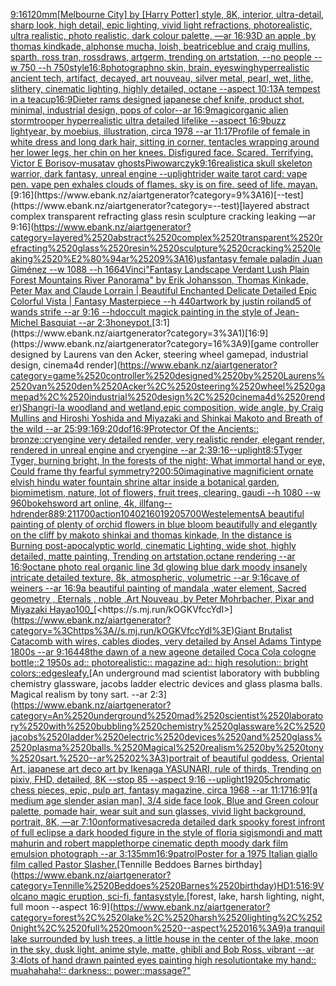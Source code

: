 [9:16](https://www.ebank.nz/aiartgenerator?category=9%3A16)[120mm](https://www.ebank.nz/aiartgenerator?category=120mm)[[Melbourne City] by [Harry Potter] style, 8K, interior, ultra-detail, sharp look, high detail, epic lighting, vivid light refractions, photorealistic, ultra realistic, photo realistic, dark colour palette, —ar 16:9](https://www.ebank.nz/aiartgenerator?category=%5BMelbourne%2520City%5D%2520by%2520%5BHarry%2520Potter%5D%2520style%2C%25208K%2C%2520interior%2C%2520ultra-detail%2C%2520sharp%2520look%2C%2520high%2520detail%2C%2520epic%2520lighting%2C%2520vivid%2520light%2520refractions%2C%2520photorealistic%2C%2520ultra%2520realistic%2C%2520photo%2520realistic%2C%2520dark%2520colour%2520palette%2C%2520%E2%80%94ar%252016%3A9)[3D an apple ,by thomas kindkade, alphonse mucha, loish, beatriceblue and craig mullins, sparth, ross tran, rossdraws, artgerm, trending on artstation, --no people --w 750 --h 750](https://www.ebank.nz/aiartgenerator?category=3D%2520an%2520apple%2520%2Cby%2520thomas%2520kindkade%2C%2520alphonse%2520mucha%2C%2520loish%2C%2520beatriceblue%2520and%2520craig%2520mullins%2C%2520sparth%2C%2520ross%2520tran%2C%2520rossdraws%2C%2520artgerm%2C%2520trending%2520on%2520artstation%2C%2520--no%2520people%2520--w%2520750%2520--h%2520750)[style](https://www.ebank.nz/aiartgenerator?category=style)[16:8](https://www.ebank.nz/aiartgenerator?category=16%3A8)[photograph](https://www.ebank.nz/aiartgenerator?category=photograph)[no skin, brain, eyes](https://www.ebank.nz/aiartgenerator?category=no%2520skin%2C%2520brain%2C%2520eyes)[wing](https://www.ebank.nz/aiartgenerator?category=wing)[hyperrealistic ancient tech, artifact, decayed, art nouveau, silver metal, pearl, wet, lithe, slithery, cinematic lighting, highly detailed, octane --aspect 10:13](https://www.ebank.nz/aiartgenerator?category=hyperrealistic%2520ancient%2520tech%2C%2520artifact%2C%2520decayed%2C%2520art%2520nouveau%2C%2520silver%2520metal%2C%2520pearl%2C%2520wet%2C%2520lithe%2C%2520slithery%2C%2520cinematic%2520lighting%2C%2520highly%2520detailed%2C%2520octane%2520--aspect%252010%3A13)[A tempest in a teacup](https://www.ebank.nz/aiartgenerator?category=A%2520tempest%2520in%2520a%2520teacup)[16:9](https://www.ebank.nz/aiartgenerator?category=16%3A9)[Dieter rams designed japanese chef knife, product shot, minimal, industrial design, pops of color--ar 16:9](https://www.ebank.nz/aiartgenerator?category=Dieter%2520rams%2520designed%2520japanese%2520chef%2520knife%2C%2520product%2520shot%2C%2520minimal%2C%2520industrial%2520design%2C%2520pops%2520of%2520color--ar%252016%3A9)[magic](https://www.ebank.nz/aiartgenerator?category=magic)[organic alien stormtrooper hyperrealistic ultra detailed lifelike --aspect 16:9](https://www.ebank.nz/aiartgenerator?category=organic%2520alien%2520stormtrooper%2520hyperrealistic%2520ultra%2520detailed%2520lifelike%2520--aspect%252016%3A9)[buzz lightyear, by moebius, illustration, circa 1978 --ar 11:17](https://www.ebank.nz/aiartgenerator?category=buzz%2520lightyear%2C%2520by%2520moebius%2C%2520illustration%2C%2520circa%25201978%2520--ar%252011%3A17)[Profile of female in white dress and long dark hair, sitting in corner, tentacles wrapping around her lower legs, her chin on her knees. Disfigured face. Scared. Terrifying. Victor E Borisov-musatav ghosts](https://www.ebank.nz/aiartgenerator?category=Profile%2520of%2520female%2520in%2520white%2520dress%2520and%2520long%2520dark%2520hair%2C%2520sitting%2520in%2520corner%2C%2520tentacles%2520wrapping%2520around%2520her%2520lower%2520legs%2C%2520her%2520chin%2520on%2520her%2520knees.%2520Disfigured%2520face.%2520Scared.%2520Terrifying.%2520Victor%2520E%2520Borisov-musatav%2520ghosts)[Piwowarczyk](https://www.ebank.nz/aiartgenerator?category=Piwowarczyk)[9:16](https://www.ebank.nz/aiartgenerator?category=9%3A16)[realistic](https://www.ebank.nz/aiartgenerator?category=realistic)[a skull skeleton warrior, dark fantasy, unreal engine --uplight](https://www.ebank.nz/aiartgenerator?category=a%2520skull%2520skeleton%2520warrior%2C%2520dark%2520fantasy%2C%2520unreal%2520engine%2520--uplight)[rider waite tarot card: vape pen. vape pen exhales clouds of flames. sky is on fire. seed of life. mayan.](https://www.ebank.nz/aiartgenerator?category=rider%2520waite%2520tarot%2520card%3A%2520vape%2520pen.%2520vape%2520pen%2520exhales%2520clouds%2520of%2520flames.%2520sky%2520is%2520on%2520fire.%2520seed%2520of%2520life.%2520mayan.)[9:16](https://www.ebank.nz/aiartgenerator?category=9%3A16)[--test](https://www.ebank.nz/aiartgenerator?category=--test)[layered abstract complex transparent refracting glass resin sculpture cracking leaking —ar 9:16](https://www.ebank.nz/aiartgenerator?category=layered%2520abstract%2520complex%2520transparent%2520refracting%2520glass%2520resin%2520sculpture%2520cracking%2520leaking%2520%E2%80%94ar%25209%3A16)[us](https://www.ebank.nz/aiartgenerator?category=us)[fantasy female paladin Juan Giménez  --w 1088 --h 1664](https://www.ebank.nz/aiartgenerator?category=fantasy%2520female%2520paladin%2520Juan%2520Gim%C3%A9nez%2520%2520--w%25201088%2520--h%25201664)[Vinci](https://www.ebank.nz/aiartgenerator?category=Vinci)["Fantasy Landscape Verdant Lush Plain Forest Mountains River Panorama" by Erik Johansson, Thomas Kinkade, Peter Max and Claude Lorrain |  Beautiful Enchanted Delicate Detailed Epic Colorful Vista | Fantasy Masterpiece --h 440](https://www.ebank.nz/aiartgenerator?category=%22Fantasy%2520Landscape%2520Verdant%2520Lush%2520Plain%2520Forest%2520Mountains%2520River%2520Panorama%22%2520by%2520Erik%2520Johansson%2C%2520Thomas%2520Kinkade%2C%2520Peter%2520Max%2520and%2520Claude%2520Lorrain%2520%7C%2520%2520Beautiful%2520Enchanted%2520Delicate%2520Detailed%2520Epic%2520Colorful%2520Vista%2520%7C%2520Fantasy%2520Masterpiece%2520--h%2520440)[artwork by justin roiland](https://www.ebank.nz/aiartgenerator?category=artwork%2520by%2520justin%2520roiland)[5 of wands strife --ar 9:16 --hd](https://www.ebank.nz/aiartgenerator?category=5%2520of%2520wands%2520strife%2520--ar%25209%3A16%2520--hd)[occult magick painting in the style of Jean-Michel Basquiat --ar 2:3](https://www.ebank.nz/aiartgenerator?category=occult%2520magick%2520painting%2520in%2520the%2520style%2520of%2520Jean-Michel%2520Basquiat%2520--ar%25202%3A3)[honeypot.](https://www.ebank.nz/aiartgenerator?category=honeypot.)[3:1](https://www.ebank.nz/aiartgenerator?category=3%3A1)[16:9](https://www.ebank.nz/aiartgenerator?category=16%3A9)[game controller designed by Laurens van den Acker, steering wheel gamepad, industrial design, cinema4d render](https://www.ebank.nz/aiartgenerator?category=game%2520controller%2520designed%2520by%2520Laurens%2520van%2520den%2520Acker%2C%2520steering%2520wheel%2520gamepad%2C%2520industrial%2520design%2C%2520cinema4d%2520render)[Shangri-la woodland and wetland,epic composition, wide angle, by Craig Mullins and Hiroshi Yoshida and Miyazaki and Shinkai Makoto and Breath of the wild --ar 25:9](https://www.ebank.nz/aiartgenerator?category=Shangri-la%2520woodland%2520and%2520wetland%2Cepic%2520composition%2C%2520wide%2520angle%2C%2520by%2520Craig%2520Mullins%2520and%2520Hiroshi%2520Yoshida%2520and%2520Miyazaki%2520and%2520Shinkai%2520Makoto%2520and%2520Breath%2520of%2520the%2520wild%2520--ar%252025%3A9)[9:16](https://www.ebank.nz/aiartgenerator?category=9%3A16)[9:20](https://www.ebank.nz/aiartgenerator?category=9%3A20)[dof](https://www.ebank.nz/aiartgenerator?category=dof)[16:9](https://www.ebank.nz/aiartgenerator?category=16%3A9)[Protector Of the Ancients:: bronze::cryengine very detailed render, very realistic render, elegant render, rendered in unreal engine and cryengine --ar 2:3](https://www.ebank.nz/aiartgenerator?category=Protector%2520Of%2520the%2520Ancients%3A%3A%2520bronze%3A%3Acryengine%2520very%2520detailed%2520render%2C%2520very%2520realistic%2520render%2C%2520elegant%2520render%2C%2520rendered%2520in%2520unreal%2520engine%2520and%2520cryengine%2520--ar%25202%3A3)[9:16](https://www.ebank.nz/aiartgenerator?category=9%3A16)[--uplight](https://www.ebank.nz/aiartgenerator?category=--uplight)[8:5](https://www.ebank.nz/aiartgenerator?category=8%3A5)[Tyger Tyger, burning bright,  In the forests of the night;  What immortal hand or eye,  Could frame thy fearful symmetry?](https://www.ebank.nz/aiartgenerator?category=Tyger%2520Tyger%2C%2520burning%2520bright%2C%2520%2520In%2520the%2520forests%2520of%2520the%2520night%3B%2520%2520What%2520immortal%2520hand%2520or%2520eye%2C%2520%2520Could%2520frame%2520thy%2520fearful%2520symmetry%3F)[200:50](https://www.ebank.nz/aiartgenerator?category=200%3A50)[imaginative magnificient ornate elvish hindu water fountain shrine altar inside a botanical garden, biomimetism, nature, lot of flowers, fruit trees, clearing, gaudi --h 1080 --w 960](https://www.ebank.nz/aiartgenerator?category=imaginative%2520magnificient%2520ornate%2520elvish%2520hindu%2520water%2520fountain%2520shrine%2520altar%2520inside%2520a%2520botanical%2520garden%2C%2520biomimetism%2C%2520nature%2C%2520lot%2520of%2520flowers%2C%2520fruit%2520trees%2C%2520clearing%2C%2520gaudi%2520--h%25201080%2520--w%2520960)[bokeh](https://www.ebank.nz/aiartgenerator?category=bokeh)[sword art online, 4k, illfang](https://www.ebank.nz/aiartgenerator?category=sword%2520art%2520online%2C%25204k%2C%2520illfang)[--hd](https://www.ebank.nz/aiartgenerator?category=--hd)[render](https://www.ebank.nz/aiartgenerator?category=render)[88](https://www.ebank.nz/aiartgenerator?category=88)[9:21](https://www.ebank.nz/aiartgenerator?category=9%3A21)[1700](https://www.ebank.nz/aiartgenerator?category=1700)[action](https://www.ebank.nz/aiartgenerator?category=action)[1040](https://www.ebank.nz/aiartgenerator?category=1040)[2160](https://www.ebank.nz/aiartgenerator?category=2160)[1920](https://www.ebank.nz/aiartgenerator?category=1920)[5700](https://www.ebank.nz/aiartgenerator?category=5700)[West](https://www.ebank.nz/aiartgenerator?category=West)[elements](https://www.ebank.nz/aiartgenerator?category=elements)[A beautiful painting of plenty of orchid flowers in blue bloom beautifully and elegantly on the cliff by makoto shinkai and thomas kinkade, In the distance is Burning post-apocalyptic world, cinematic Lighting, wide shot, highly detailed, matte painting, Trending on artstation,octane rendering --ar 16:9](https://www.ebank.nz/aiartgenerator?category=A%2520beautiful%2520painting%2520of%2520plenty%2520of%2520orchid%2520flowers%2520in%2520blue%2520bloom%2520beautifully%2520and%2520elegantly%2520on%2520the%2520cliff%2520by%2520makoto%2520shinkai%2520and%2520thomas%2520kinkade%2C%2520In%2520the%2520distance%2520is%2520Burning%2520post-apocalyptic%2520world%2C%2520cinematic%2520Lighting%2C%2520wide%2520shot%2C%2520highly%2520detailed%2C%2520matte%2520painting%2C%2520Trending%2520on%2520artstation%2Coctane%2520rendering%2520--ar%252016%3A9)[octane photo real organic line 3d glowing blue dark moody insanely intricate detailed texture, 8k, atmospheric, volumetric --ar 9:16](https://www.ebank.nz/aiartgenerator?category=octane%2520photo%2520real%2520organic%2520line%25203d%2520glowing%2520blue%2520dark%2520moody%2520insanely%2520intricate%2520detailed%2520texture%2C%25208k%2C%2520atmospheric%2C%2520volumetric%2520--ar%25209%3A16)[cave of weiners --ar 16:9](https://www.ebank.nz/aiartgenerator?category=cave%2520of%2520weiners%2520--ar%252016%3A9)[a beautiful painting of mandala ,water element, Sacred geometry , Eternals , noble ,Art Nouveau ,by Peter Mohrbacher, Pixar and Miyazaki Hayao](https://www.ebank.nz/aiartgenerator?category=a%2520beautiful%2520painting%2520of%2520mandala%2520%2Cwater%2520element%2C%2520Sacred%2520geometry%2520%2C%2520Eternals%2520%2C%2520noble%2520%2CArt%2520Nouveau%2520%2Cby%2520Peter%2520Mohrbacher%2C%2520Pixar%2520and%2520Miyazaki%2520Hayao)[100_](https://www.ebank.nz/aiartgenerator?category=100_)[<https://s.mj.run/kOGKVfccYdI>](https://www.ebank.nz/aiartgenerator?category=%3Chttps%3A//s.mj.run/kOGKVfccYdI%3E)[Giant Brutalist Catacomb with wires, cables diodes, very detailed by Ansel Adams Tintype 1800s --ar  9:16](https://www.ebank.nz/aiartgenerator?category=Giant%2520Brutalist%2520Catacomb%2520with%2520wires%2C%2520cables%2520diodes%2C%2520very%2520detailed%2520by%2520Ansel%2520Adams%2520Tintype%25201800s%2520--ar%2520%25209%3A16)[448](https://www.ebank.nz/aiartgenerator?category=448)[the dawn of a new age](https://www.ebank.nz/aiartgenerator?category=the%2520dawn%2520of%2520a%2520new%2520age)[one detailed Coca Cola cologne bottle::2 1950s ad:: photorealistic:: magazine ad:: high resolution:: bright colors::](https://www.ebank.nz/aiartgenerator?category=one%2520detailed%2520Coca%2520Cola%2520cologne%2520bottle%3A%3A2%25201950s%2520ad%3A%3A%2520photorealistic%3A%3A%2520magazine%2520ad%3A%3A%2520high%2520resolution%3A%3A%2520bright%2520colors%3A%3A)[edges](https://www.ebank.nz/aiartgenerator?category=edges)[leafy.](https://www.ebank.nz/aiartgenerator?category=leafy.)[An underground mad scientist laboratory with bubbling chemistry glassware, jacobs ladder electric devices and glass plasma balls. Magical realism by tony sart. --ar 2:3](https://www.ebank.nz/aiartgenerator?category=An%2520underground%2520mad%2520scientist%2520laboratory%2520with%2520bubbling%2520chemistry%2520glassware%2C%2520jacobs%2520ladder%2520electric%2520devices%2520and%2520glass%2520plasma%2520balls.%2520Magical%2520realism%2520by%2520tony%2520sart.%2520--ar%25202%3A3)[portrait of beautiful goddess, Oriental Art, japanese art deco art by Ikenaga YASUNARI, rule of thirds, Trending on pixiv, FHD, detailed, 8K --stop 85 --aspect 9:16 --uplight](https://www.ebank.nz/aiartgenerator?category=portrait%2520of%2520beautiful%2520goddess%2C%2520Oriental%2520Art%2C%2520japanese%2520art%2520deco%2520art%2520by%2520Ikenaga%2520YASUNARI%2C%2520rule%2520of%2520thirds%2C%2520Trending%2520on%2520pixiv%2C%2520FHD%2C%2520detailed%2C%25208K%2520--stop%252085%2520--aspect%25209%3A16%2520--uplight)[1920](https://www.ebank.nz/aiartgenerator?category=1920)[5](https://www.ebank.nz/aiartgenerator?category=5)[chromatic chess pieces, epic, pulp art, fantasy magazine, circa 1968 --ar 11:17](https://www.ebank.nz/aiartgenerator?category=chromatic%2520chess%2520pieces%2C%2520epic%2C%2520pulp%2520art%2C%2520fantasy%2520magazine%2C%2520circa%25201968%2520--ar%252011%3A17)[16:9](https://www.ebank.nz/aiartgenerator?category=16%3A9)[1](https://www.ebank.nz/aiartgenerator?category=1)[[a medium age slender asian man], 3/4 side face look, Blue and Green colour palette, pomade hair, wear suit and sun glasses, vivid light background, portrait, 8K, —ar 7:10](https://www.ebank.nz/aiartgenerator?category=%5Ba%2520medium%2520age%2520slender%2520asian%2520man%5D%2C%25203/4%2520side%2520face%2520look%2C%2520Blue%2520and%2520Green%2520colour%2520palette%2C%2520pomade%2520hair%2C%2520wear%2520suit%2520and%2520sun%2520glasses%2C%2520vivid%2520light%2520background%2C%2520portrait%2C%25208K%2C%2520%E2%80%94ar%25207%3A10)[onformative](https://www.ebank.nz/aiartgenerator?category=onformative)[sacred](https://www.ebank.nz/aiartgenerator?category=sacred)[a detailed dark spooky forest infront of full eclipse a dark hooded figure in the style of floria sigismondi and matt mahurin and robert mapplethorpe cinematic depth moody dark film emulsion photograph --ar 3:1](https://www.ebank.nz/aiartgenerator?category=a%2520detailed%2520dark%2520spooky%2520forest%2520infront%2520of%2520full%2520eclipse%2520a%2520dark%2520hooded%2520figure%2520in%2520the%2520style%2520of%2520floria%2520sigismondi%2520and%2520matt%2520mahurin%2520and%2520robert%2520mapplethorpe%2520cinematic%2520depth%2520moody%2520dark%2520film%2520emulsion%2520photograph%2520--ar%25203%3A1)[35mm](https://www.ebank.nz/aiartgenerator?category=35mm)[16:9](https://www.ebank.nz/aiartgenerator?category=16%3A9)[patrol](https://www.ebank.nz/aiartgenerator?category=patrol)[Poster for a 1975 Italian giallo film called Pastor Slasher.](https://www.ebank.nz/aiartgenerator?category=Poster%2520for%2520a%25201975%2520Italian%2520giallo%2520film%2520called%2520Pastor%2520Slasher.)[Tennille Beddoes Barnes birthday](https://www.ebank.nz/aiartgenerator?category=Tennille%2520Beddoes%2520Barnes%2520birthday)[HD](https://www.ebank.nz/aiartgenerator?category=HD)[1:5](https://www.ebank.nz/aiartgenerator?category=1%3A5)[16:9](https://www.ebank.nz/aiartgenerator?category=16%3A9)[Volcano magic eruption, sci-fi, fantasy](https://www.ebank.nz/aiartgenerator?category=Volcano%2520magic%2520eruption%2C%2520sci-fi%2C%2520fantasy)[style.](https://www.ebank.nz/aiartgenerator?category=style.)[forest, lake, harsh lighting, night, full moon --aspect 16:9](https://www.ebank.nz/aiartgenerator?category=forest%2C%2520lake%2C%2520harsh%2520lighting%2C%2520night%2C%2520full%2520moon%2520--aspect%252016%3A9)[a tranquil lake surrounded by lush trees, a little house in the center of the lake, moon in the sky, dusk light, anime style, matte, ghibli and Bob Ross, vibrant --ar 3:4](https://www.ebank.nz/aiartgenerator?category=a%2520tranquil%2520lake%2520surrounded%2520by%2520lush%2520trees%2C%2520a%2520little%2520house%2520in%2520the%2520center%2520of%2520the%2520lake%2C%2520moon%2520in%2520the%2520sky%2C%2520dusk%2520light%2C%2520anime%2520style%2C%2520matte%2C%2520ghibli%2520and%2520Bob%2520Ross%2C%2520vibrant%2520--ar%25203%3A4)[lots of hand drawn painted eyes painting high resolution](https://www.ebank.nz/aiartgenerator?category=lots%2520of%2520hand%2520drawn%2520painted%2520eyes%2520painting%2520high%2520resolution)[take my hand:: muahahaha!:: darkness:: power::](https://www.ebank.nz/aiartgenerator?category=take%2520my%2520hand%3A%3A%2520muahahaha%21%3A%3A%2520darkness%3A%3A%2520power%3A%3A)[massage?"](https://www.ebank.nz/aiartgenerator?category=massage%3F%22)